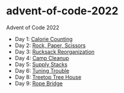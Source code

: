# advent-of-code-2022
Advent of Code 2022

* Day 1: [Calorie Counting](caloriecounter)
* Day 2: [Rock, Paper, Scissors](rock-paper-scissors)
* Day 3: [Rucksack Reorganization](rucksack)
* Day 4: [Camp Cleanup](camp-cleanup)
* Day 5: [Supply Stacks](supply-stacks)
* Day 6: [Tuning Trouble](tuning-trouble)
* Day 8: [Treetop Tree House](treetop-tree-house)
* Day 9: [Rope Bridge](rope-bridge)